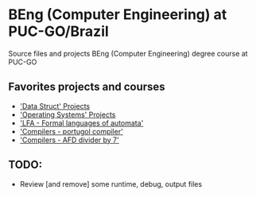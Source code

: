 # BEng (Computer Engineering) at PUC-GO/Brazil

Source files and projects BEng (Computer Engineering) degree course at PUC-GO

## Favorites projects and courses

* ['Data Struct' Projects](2008-2_-_IV/Estrutura_de_Dados_II/projetos/N1_-_Algoritmos_de_ordenacao/source)
* ['Operating Systems' Projects](2009-1_-_V/Sistemas_Operacionais_-_CMP1160/projetos/)
* ['LFA - Formal languages of automata'](2009-2_-_VI/LFA/projetos/)
* ['Compilers - portugol compiler'](2010-1_-_VII/Compiladores/projetos/N2_-_COMPILADOR/)
* ['Compilers - AFD divider by 7'](2010-1_-_VII/Compiladores/projetos/N1_-_Trabalho_DIV_7_-_DivPorAFD/)


## TODO:

* Review [and remove] some runtime, debug, output files

